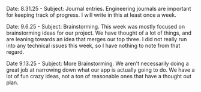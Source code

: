 Date: 8.31.25 - Subject: Journal entries. Engineering journals are important for keeping track of progress. I will write in this at least once a week.

Date: 9.6.25 - Subject: Brainstorming. This week was mostly focused on brainstorming ideas for our project. We have thought of a lot of things, and are leaning towards an idea that merges our top three. I did not really run into any technical issues this week, so I have nothing to note from that regard.

Date 9.13.25 - Subject: More Brainstorming. We aren't necessarily doing a great job at narrowing down what our app is actually going to do. We have a lot of fun crazy ideas, not a ton of reasonable ones that have a thought out plan.